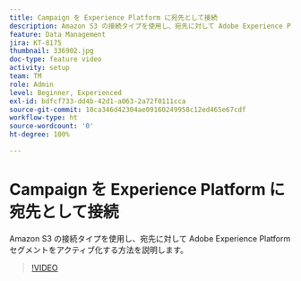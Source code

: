 ```yaml
---
title: Campaign を Experience Platform に宛先として接続
description: Amazon S3 の接続タイプを使用し、宛先に対して Adobe Experience Platform セグメントをアクティブ化する方法を説明します。
feature: Data Management
jira: KT-8175
thumbnail: 336902.jpg
doc-type: feature video
activity: setup
team: TM
role: Admin
level: Beginner, Experienced
exl-id: bdfcf733-dd4b-42d1-a063-2a72f0111cca
source-git-commit: 10ca346d42304ae09160249958c12ed465e67cdf
workflow-type: ht
source-wordcount: '0'
ht-degree: 100%

---
```


# Campaign を Experience Platform に宛先として接続

Amazon S3 の接続タイプを使用し、宛先に対して Adobe Experience Platform セグメントをアクティブ化する方法を説明します。

>[!VIDEO](https://video.tv.adobe.com/v/336902?quality=12&learn=on)
